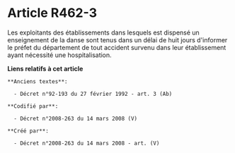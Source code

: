 # Article R462-3

Les exploitants des établissements dans lesquels est dispensé un enseignement de la danse sont tenus dans un délai de huit
jours d'informer le préfet du département de tout accident survenu dans leur établissement ayant nécessité une
hospitalisation.

**Liens relatifs à cet article**

	**Anciens textes**:

	  - Décret n°92-193 du 27 février 1992 - art. 3 (Ab)

	**Codifié par**:

	  - Décret n°2008-263 du 14 mars 2008 (V)

	**Créé par**:

	  - Décret n°2008-263 du 14 mars 2008 - art. (V)
